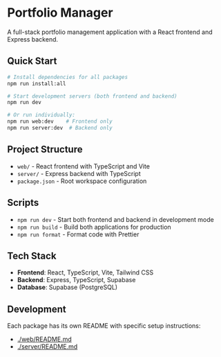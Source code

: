 # Portfolio Manager

A full-stack portfolio management application with a React frontend and Express backend.

## Quick Start

```bash
# Install dependencies for all packages
npm run install:all

# Start development servers (both frontend and backend)
npm run dev

# Or run individually:
npm run web:dev    # Frontend only
npm run server:dev  # Backend only
```

## Project Structure

- `web/` - React frontend with TypeScript and Vite
- `server/` - Express backend with TypeScript
- `package.json` - Root workspace configuration

## Scripts

- `npm run dev` - Start both frontend and backend in development mode
- `npm run build` - Build both applications for production
- `npm run format` - Format code with Prettier

## Tech Stack

- **Frontend**: React, TypeScript, Vite, Tailwind CSS
- **Backend**: Express, TypeScript, Supabase
- **Database**: Supabase (PostgreSQL)

## Development

Each package has its own README with specific setup instructions:

- [./web/README.md](./web/README.md)
- [./server/README.md](./server/README.md)
